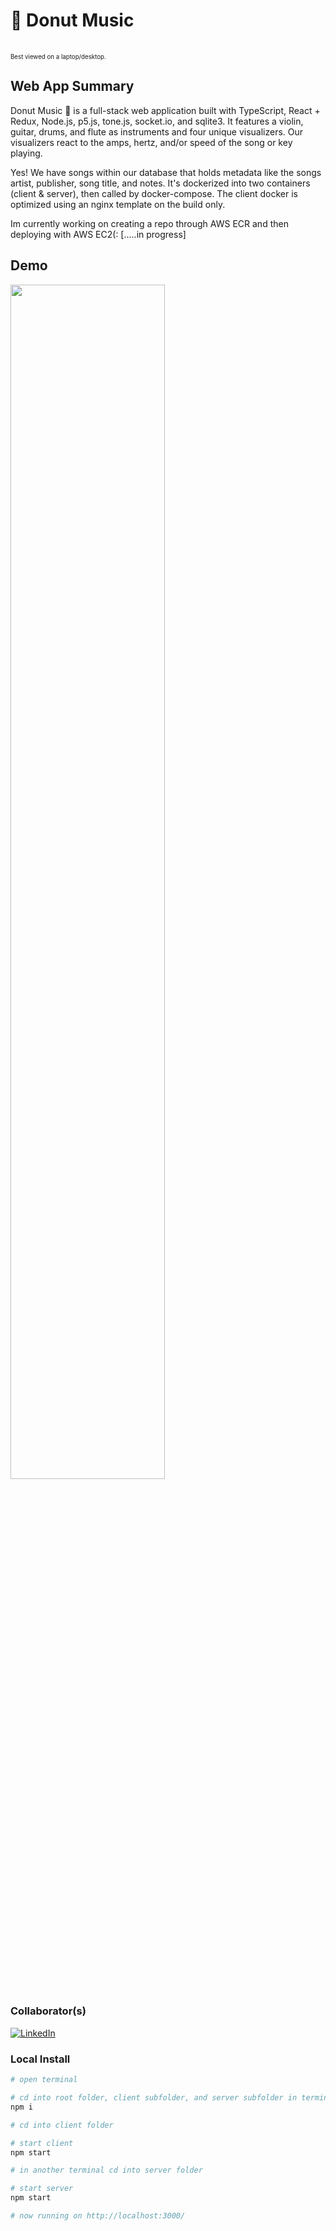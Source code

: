 
# 🍩 Donut Music
<br />
<sub><sup>Best viewed on a laptop/desktop.</sup></sub>

## Web App Summary 
Donut Music 🍩 is a full-stack web application built with TypeScript, React + Redux, Node.js, p5.js, tone.js, socket.io, and sqlite3.
It features a violin, guitar, drums, and flute as instruments and four unique visualizers. Our visualizers react to the amps, hertz, and/or speed of the song or key playing. 

Yes! We have songs within our database that holds metadata like the songs artist, publisher, song title, and notes. It's dockerized into two containers (client & server), then called by docker-compose. The client docker is optimized using an nginx template on the build only. 

Im currently working on creating a repo through AWS ECR and then deploying with AWS EC2(: [.....in progress] 

## Demo
<img src="/client/src/videos/hilarioo-instruments-demo.gif" width="70%" />


### Collaborator(s)
[![LinkedIn](https://img.shields.io/badge/linkedin-%230077B5.svg?label=Jose-gonzalez&style=for-the-badge&logo=linkedin&logoColor=white)](https://www.linkedin.com/in/hilariooo/)


### Local Install

```bash
# open terminal

# cd into root folder, client subfolder, and server subfolder in terminal and install node modules for each folder
npm i

# cd into client folder

# start client
npm start

# in another terminal cd into server folder

# start server
npm start

# now running on http://localhost:3000/
```
